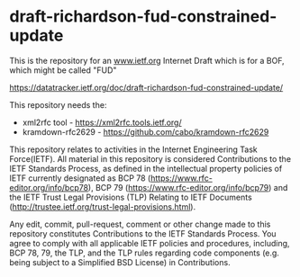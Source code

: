 # draft-richardson-fud-constrained-update

This is the repository for an www.ietf.org Internet Draft which
is for a BOF, which might be called "FUD"

https://datatracker.ietf.org/doc/draft-richardson-fud-constrained-update/


This repository needs the:
* xml2rfc tool - https://xml2rfc.tools.ietf.org/
* kramdown-rfc2629 - https://github.com/cabo/kramdown-rfc2629


This repository relates to activities in the Internet Engineering Task
Force(IETF). All material in this repository is considered Contributions
to the IETF Standards Process, as defined in the intellectual property
policies of IETF currently designated as BCP 78
(https://www.rfc-editor.org/info/bcp78), BCP 79
(https://www.rfc-editor.org/info/bcp79) and the IETF Trust Legal
Provisions (TLP) Relating to IETF Documents
(http://trustee.ietf.org/trust-legal-provisions.html).

Any edit, commit, pull-request, comment or other change made to this
repository constitutes Contributions to the IETF Standards Process. You
agree to comply with all applicable IETF policies and procedures,
including, BCP 78, 79, the TLP, and the TLP rules regarding code
components (e.g. being subject to a Simplified BSD License) in
Contributions.


